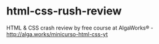 # html-css-rush-review
HTML &amp; CSS crash review by free course at AlgaWorks® - http://alga.works/minicurso-html-css-yt
